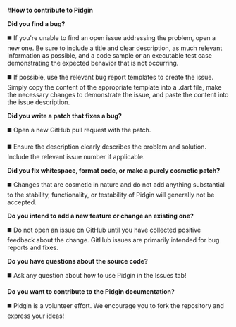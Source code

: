 #**How to contribute to Pidgin**

**Did you find a bug?**

◼️ If you're unable to find an open issue addressing the problem, open a new one. Be sure to include a title and clear description, as much relevant information as possible, and a code sample or an executable test case demonstrating the expected behavior that is not occurring.

◼️ If possible, use the relevant bug report templates to create the issue. Simply copy the content of the appropriate template into a .dart file, make the necessary changes to demonstrate the issue, and paste the content into the issue description.

**Did you write a patch that fixes a bug?**

◼️ Open a new GitHub pull request with the patch.

◼️ Ensure the description clearly describes the problem and solution. Include the relevant issue number if applicable.

**Did you fix whitespace, format code, or make a purely cosmetic patch?**

◼️ Changes that are cosmetic in nature and do not add anything substantial to the stability, functionality, or testability of Pidgin will generally not be accepted.

**Do you intend to add a new feature or change an existing one?**

◼️ Do not open an issue on GitHub until you have collected positive feedback about the change. GitHub issues are primarily intended for bug reports and fixes.

**Do you have questions about the source code?**

◼️ Ask any question about how to use Pidgin in the Issues tab!

**Do you want to contribute to the Pidgin documentation?**

◼️ Pidgin is a volunteer effort. We encourage you to fork the repository and express your ideas!

